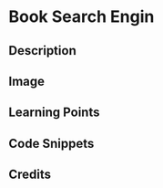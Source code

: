 # Book Search Engin

## Description



## Image



## Learning Points



## Code Snippets



## Credits

